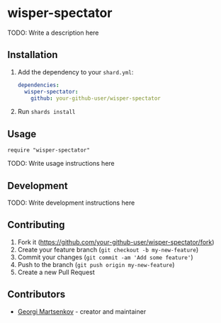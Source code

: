 # wisper-spectator

TODO: Write a description here

## Installation

1. Add the dependency to your `shard.yml`:

   ```yaml
   dependencies:
     wisper-spectator:
       github: your-github-user/wisper-spectator
   ```

2. Run `shards install`

## Usage

```crystal
require "wisper-spectator"
```

TODO: Write usage instructions here

## Development

TODO: Write development instructions here

## Contributing

1. Fork it (<https://github.com/your-github-user/wisper-spectator/fork>)
2. Create your feature branch (`git checkout -b my-new-feature`)
3. Commit your changes (`git commit -am 'Add some feature'`)
4. Push to the branch (`git push origin my-new-feature`)
5. Create a new Pull Request

## Contributors

- [Georgi Martsenkov](https://github.com/your-github-user) - creator and maintainer
